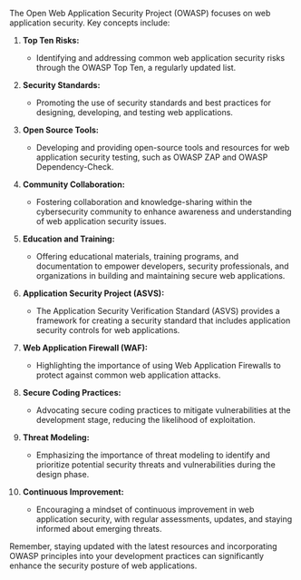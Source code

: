 The Open Web Application Security Project (OWASP) focuses on web application security. Key concepts include:

1. **Top Ten Risks:**
    
    - Identifying and addressing common web application security risks through the OWASP Top Ten, a regularly updated list.
2. **Security Standards:**
    
    - Promoting the use of security standards and best practices for designing, developing, and testing web applications.
3. **Open Source Tools:**
    
    - Developing and providing open-source tools and resources for web application security testing, such as OWASP ZAP and OWASP Dependency-Check.
4. **Community Collaboration:**
    
    - Fostering collaboration and knowledge-sharing within the cybersecurity community to enhance awareness and understanding of web application security issues.
5. **Education and Training:**
    
    - Offering educational materials, training programs, and documentation to empower developers, security professionals, and organizations in building and maintaining secure web applications.
6. **Application Security Project (ASVS):**
    
    - The Application Security Verification Standard (ASVS) provides a framework for creating a security standard that includes application security controls for web applications.
7. **Web Application Firewall (WAF):**
    
    - Highlighting the importance of using Web Application Firewalls to protect against common web application attacks.
8. **Secure Coding Practices:**
    
    - Advocating secure coding practices to mitigate vulnerabilities at the development stage, reducing the likelihood of exploitation.
9. **Threat Modeling:**
    
    - Emphasizing the importance of threat modeling to identify and prioritize potential security threats and vulnerabilities during the design phase.
10. **Continuous Improvement:**
    
    - Encouraging a mindset of continuous improvement in web application security, with regular assessments, updates, and staying informed about emerging threats.

Remember, staying updated with the latest resources and incorporating OWASP principles into your development practices can significantly enhance the security posture of web applications.